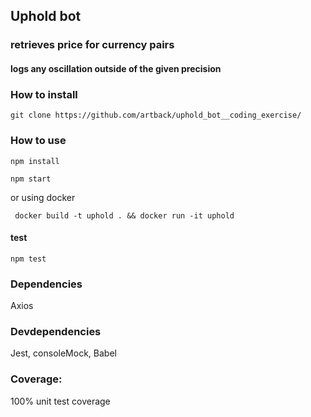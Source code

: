 ## Uphold bot

### retrieves price for currency pairs

#### logs any oscillation outside of the given precision

### How to install

`git clone https://github.com/artback/uphold_bot__coding_exercise/`

### How to use

`npm install`

`npm start`

or using docker

` docker build -t uphold . && docker run -it uphold`

#### test

`npm test`

### Dependencies

Axios

### Devdependencies

Jest, consoleMock, Babel

### Coverage:

100% unit test coverage

